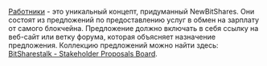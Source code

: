 [Работники](introduction/workers) - это уникальный концепт, придуманный NewBitShares. Они состоят из предложений по предоставлению услуг в обмен на зарплату от самого блокчейна. Предложение должно включать в себя ссылку на веб-сайт или ветку форума, которая объясняет назначение предложения. Коллекцию предложений можно найти здесь: [BitSharestalk - Stakeholder Proposals Board](https://bitsharestalk.org/index.php/board,75.0.html).